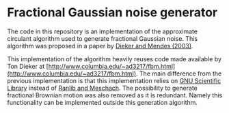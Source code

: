 # Fractional Gaussian noise generator
The code in this repository is an implementation of the approximate circulant algorithm used to generate fractional Gaussian noise. This algorithm was proposed in a paper by [Dieker and Mendes (2003)](https://doi.org/10.1017/S0269964803173081).

This implementation of the algorithm heavily reuses code made available by Ton Dieker at [http://www.columbia.edu/~ad3217/fbm.html](http://www.columbia.edu/~ad3217/fbm.html). The main difference from the previous implementation is that this implementation relies on [GNU Scientific Library](https://www.gnu.org/software/gsl/) instead of [Ranlib and Meschach](http://www.netlib.org/). The possibility to generate fractional Brownian motion was also removed as it is redundant. Namely this functionality can be implemented outside this generation algorithm.
